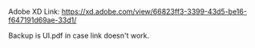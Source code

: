 Adobe XD Link:
https://xd.adobe.com/view/66823ff3-3399-43d5-be16-f647191d69ae-33d1/

Backup is UI.pdf in case link doesn't work.
